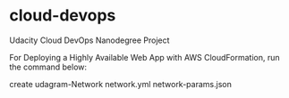 # cloud-devops
Udacity Cloud DevOps Nanodegree Project

For Deploying a Highly Available Web App with AWS CloudFormation, run the command below:

create udagram-Network network.yml network-params.json


